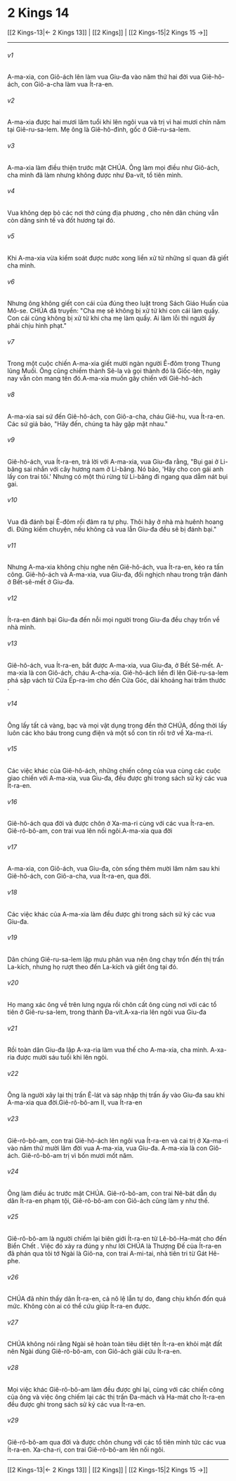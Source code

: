 # 2 Kings 14

[[2 Kings-13|← 2 Kings 13]] | [[2 Kings]] | [[2 Kings-15|2 Kings 15 →]]
***



###### v1 
A-ma-xia, con Giô-ách lên làm vua Giu-đa vào năm thứ hai đời vua Giê-hô-ách, con Giô-a-cha làm vua Ít-ra-en. 

###### v2 
A-ma-xia được hai mươi lăm tuổi khi lên ngôi vua và trị vì hai mươi chín năm tại Giê-ru-sa-lem. Mẹ ông là Giê-hô-đinh, gốc ở Giê-ru-sa-lem. 

###### v3 
A-ma-xia làm điều thiện trước mặt CHÚA. Ông làm mọi điều như Giô-ách, cha mình đã làm nhưng không được như Đa-vít, tổ tiên mình. 

###### v4 
Vua không dẹp bỏ các nơi thờ cúng địa phương , cho nên dân chúng vẫn còn dâng sinh tế và đốt hương tại đó. 

###### v5 
Khi A-ma-xia vừa kiểm soát được nước xong liền xử tử những sĩ quan đã giết cha mình. 

###### v6 
Nhưng ông không giết con cái của đúng theo luật trong Sách Giáo Huấn của Mô-se. CHÚA đã truyền: "Cha mẹ sẽ không bị xử tử khi con cái làm quấy. Con cái cũng không bị xử tử khi cha mẹ làm quấy. Ai làm lỗi thì người ấy phải chịu hình phạt." 

###### v7 
Trong một cuộc chiến A-ma-xia giết mười ngàn người Ê-đôm trong Thung lũng Muối. Ông cũng chiếm thành Sê-la và gọi thành đó là Giốc-tên, ngày nay vẫn còn mang tên đó.A-ma-xia muốn gây chiến với Giê-hô-ách 

###### v8 
A-ma-xia sai sứ đến Giê-hô-ách, con Giô-a-cha, cháu Giê-hu, vua Ít-ra-en. Các sứ giả bảo, "Hãy đến, chúng ta hãy gặp mặt nhau." 

###### v9 
Giê-hô-ách, vua Ít-ra-en, trả lời với A-ma-xia, vua Giu-đa rằng, "Bụi gai ở Li-băng sai nhắn với cây hương nam ở Li-băng. Nó bảo, 'Hãy cho con gái anh lấy con trai tôi.' Nhưng có một thú rừng từ Li-băng đi ngang qua dẫm nát bụi gai. 

###### v10 
Vua đã đánh bại Ê-đôm rồi đâm ra tự phụ. Thôi hãy ở nhà mà huênh hoang đi. Đừng kiếm chuyện, nếu không cả vua lẫn Giu-đa đều sẽ bị đánh bại." 

###### v11 
Nhưng A-ma-xia không chịu nghe nên Giê-hô-ách, vua Ít-ra-en, kéo ra tấn công. Giê-hô-ách và A-ma-xia, vua Giu-đa, đối nghịch nhau trong trận đánh ở Bết-sê-mết ở Giu-đa. 

###### v12 
Ít-ra-en đánh bại Giu-đa đến nỗi mọi người trong Giu-đa đều chạy trốn về nhà mình. 

###### v13 
Giê-hô-ách, vua Ít-ra-en, bắt được A-ma-xia, vua Giu-đa, ở Bết Sê-mết. A-ma-xia là con Giô-ách, cháu A-cha-xia. Giê-hô-ách liền đi lên Giê-ru-sa-lem phá sập vách từ Cửa Ép-ra-im cho đến Cửa Góc, dài khoảng hai trăm thước . 

###### v14 
Ông lấy tất cả vàng, bạc và mọi vật dụng trong đền thờ CHÚA, đồng thời lấy luôn các kho báu trong cung điện và một số con tin rồi trở về Xa-ma-ri. 

###### v15 
Các việc khác của Giê-hô-ách, những chiến công của vua cùng các cuộc giao chiến với A-ma-xia, vua Giu-đa, đều được ghi trong sách sử ký các vua Ít-ra-en. 

###### v16 
Giê-hô-ách qua đời và được chôn ở Xa-ma-ri cùng với các vua Ít-ra-en. Giê-rô-bô-am, con trai vua lên nối ngôi.A-ma-xia qua đời 

###### v17 
A-ma-xia, con Giô-ách, vua Giu-đa, còn sống thêm mười lăm năm sau khi Giê-hô-ách, con Giô-a-cha, vua Ít-ra-en, qua đời. 

###### v18 
Các việc khác của A-ma-xia làm đều được ghi trong sách sử ký các vua Giu-đa. 

###### v19 
Dân chúng Giê-ru-sa-lem lập mưu phản vua nên ông chạy trốn đến thị trấn La-kích, nhưng họ rượt theo đến La-kích và giết ông tại đó. 

###### v20 
Họ mang xác ông về trên lưng ngựa rồi chôn cất ông cùng nơi với các tổ tiên ở Giê-ru-sa-lem, trong thành Đa-vít.A-xa-ria lên ngôi vua Giu-đa 

###### v21 
Rồi toàn dân Giu-đa lập A-xa-ria làm vua thế cho A-ma-xia, cha mình. A-xa-ria được mười sáu tuổi khi lên ngôi. 

###### v22 
Ông là người xây lại thị trấn Ê-lát và sáp nhập thị trấn ấy vào Giu-đa sau khi A-ma-xia qua đời.Giê-rô-bô-am II, vua Ít-ra-en 

###### v23 
Giê-rô-bô-am, con trai Giê-hô-ách lên ngôi vua Ít-ra-en và cai trị ở Xa-ma-ri vào năm thứ mười lăm đời vua A-ma-xia, vua Giu-đa. A-ma-xia là con Giô-ách. Giê-rô-bô-am trị vì bốn mươi mốt năm. 

###### v24 
Ông làm điều ác trước mặt CHÚA. Giê-rô-bô-am, con trai Nê-bát dẫn dụ dân Ít-ra-en phạm tội, Giê-rô-bô-am con Giô-ách cũng làm y như thế. 

###### v25 
Giê-rô-bô-am là người chiếm lại biên giới Ít-ra-en từ Lê-bô-Ha-mát cho đến Biển Chết . Việc đó xảy ra đúng y như lời CHÚA là Thượng Đế của Ít-ra-en đã phán qua tôi tớ Ngài là Giô-na, con trai A-mi-tai, nhà tiên tri từ Gát Hê-phe. 

###### v26 
CHÚA đã nhìn thấy dân Ít-ra-en, cả nô lệ lẫn tự do, đang chịu khốn đốn quá mức. Không còn ai có thể cứu giúp Ít-ra-en được. 

###### v27 
CHÚA không nói rằng Ngài sẽ hoàn toàn tiêu diệt tên Ít-ra-en khỏi mặt đất nên Ngài dùng Giê-rô-bô-am, con Giô-ách giải cứu Ít-ra-en. 

###### v28 
Mọi việc khác Giê-rô-bô-am làm đều được ghi lại, cùng với các chiến công của ông và việc ông chiếm lại các thị trấn Đa-mách và Ha-mát cho Ít-ra-en đều được ghi trong sách sử ký các vua Ít-ra-en. 

###### v29 
Giê-rô-bô-am qua đời và được chôn chung với các tổ tiên mình tức các vua Ít-ra-en. Xa-cha-ri, con trai Giê-rô-bô-am lên nối ngôi.

***
[[2 Kings-13|← 2 Kings 13]] | [[2 Kings]] | [[2 Kings-15|2 Kings 15 →]]
